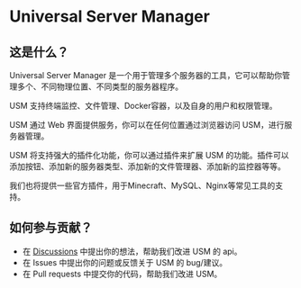 # Universal Server Manager

## 这是什么？

Universal Server Manager 是一个用于管理多个服务器的工具，它可以帮助你管理多个、不同物理位置、不同类型的服务器程序。

USM 支持终端监控、文件管理、Docker容器，以及自身的用户和权限管理。

USM 通过 Web 界面提供服务，你可以在任何位置通过浏览器访问 USM，进行服务器管理。

USM 将支持强大的插件化功能，你可以通过插件来扩展 USM 的功能。插件可以添加按钮、添加新的服务器类型、添加新的文件管理器、添加新的监控器等等。

我们也将提供一些官方插件，用于Minecraft、MySQL、Nginx等常见工具的支持。

## 如何参与贡献？

+ 在 [Discussions](https://github.com/zly2006/UniversalServerManager/discussions) 中提出你的想法，帮助我们改进 USM 的 api。
+ 在 Issues 中提出你的问题或反馈关于 USM 的 bug/建议。
+ 在 Pull requests 中提交你的代码，帮助我们改进 USM。
